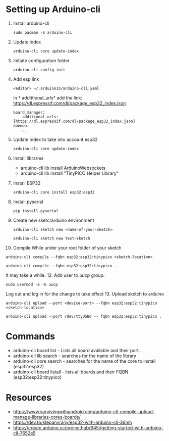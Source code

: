 # Setting up Arduino-cli

1. Install arduino-cli
   ```
   sudo pacman -S arduino-cli
   ```
2. Update index
   ```
   arduino-cli core update-index
   ```
3. Initiate configuration folder
   ```
   arduino-cli config init
   ```
   
4. Add esp link
   ```
   <editor> ~/.arduino15/arduino-cli.yaml
   ```
   
   In * addittional_urls* add the link: https://dl.espressif.com/dl/package_esp32_index.json
   ```
   board_manager:
       additional_urls: [https://dl.espressif.com/dl/package_esp32_index.json]
   daemon:
      ...
   ```
5. Update index to take into account esp32
   ```
   arduino-cli core update-index
   ```
6. Install libraries
   - arduino-cli lib install ArduinoWebsockets
   - arduino-cli lib install "TinyPICO Helper Library"
7. Install ESP32
   ```
   arduino-cli core install esp32:esp32
   ```
8. Install pyserial
   ```
   pip install pyserial
   ```
9. Create new sketc/arduino environment
   ```
   arduino-cli sketch new <name-of-your-sketch>
   
   arduino-cli sketch new test-sketch
   ```
10. Compile
   While under your root folder of your sketch
   ```
   arduino-cli compile --fqbn esp32:esp32:tinypico <sketch-location>
   
   arduino-cli compile --fqbn esp32:esp32:tinypico .
   ```
   
   It may take a while.
12. Add user to *uucp* group.
   ```
   sudo usermod -a -G uucp
   ```
   
   Log out and log in for the change to take effect
13. Upload sketch to arduino
   ```
   arduino-cli upload --port <device-port> --fqbn esp32:esp32:tinypico <sketch-location>
   
   arduino-cli upload --port /dev/ttyUSB0 -- fqbn esp32:esp32:tinypico .
   ```

# Commands
* arduino-cli board list - Lists all board available and their port.
* arduino-cli lib search <lib-name> - searches for the name of the library
* arduino-cli core search <board-name> - searches for the name of the core to install (esp32:esp32)
* arduino-cli board listall - lists all boards and their FQBN (esp32:esp32:tinypico)

# Resources
* https://www.survivingwithandroid.com/arduino-cli-compile-upload-manage-libraries-cores-boards/
* https://dev.to/stepanvrany/esp32-with-arduino-cli-36mh
* https://create.arduino.cc/projecthub/B45i/getting-started-with-arduino-cli-7652a5
